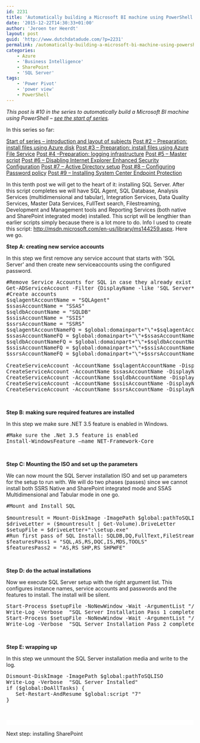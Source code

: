 ```yaml
---
id: 2231
title: 'Automatically building a Microsoft BI machine using PowerShell – Installing SQL Server (post #10)'
date: '2015-12-22T14:30:33+01:00'
author: 'Jeroen ter Heerdt'
layout: post
guid: 'http://www.dutchdatadude.com/?p=2231'
permalink: /automatically-building-a-microsoft-bi-machine-using-powershell-installing-sql-server-post-10/
categories:
    - Azure
    - 'Business Intelligence'
    - SharePoint
    - 'SQL Server'
tags:
    - 'Power Pivot'
    - 'power view'
    - PowerShell
---
```


<em>This post is #10 in the series to automatically build a Microsoft BI machine using PowerShell – <a href="http://www.dutchdatadude.com/automatically-building-a-microsoft-bi-machine-using-powershell-start-of-series/">see the start of series</a>.
</em>

In this series so far:

<a href="http://www.dutchdatadude.com/automatically-building-a-microsoft-bi-machine-using-powershell-start-of-series/">Start of series – introduction and layout of subjects</a>
<a href="http://www.dutchdatadude.com/automatically-building-a-microsoft-bi-machine-using-powershell-preparation-install-files-using-disk-post-2/">Post #2 – Preparation: install files using Azure disk</a>
<a href="http://www.dutchdatadude.com/automatically-building-a-microsoft-bi-machine-using-powershell-preparation-install-files-using-azure-file-service-post-3/">Post #3 – Preparation: install files using Azure File Service</a>
<a href="http://www.dutchdatadude.com/automatically-building-a-microsoft-bi-machine-using-powershell-preparation-logging-infrastructure-post-4/">Post #4 –Preparation: logging infrastructure</a>
<a href="http://www.dutchdatadude.com/automatically-building-a-microsoft-bi-machine-using-powershell-master-script-post-5/">Post #5 – Master script</a>
<a href="http://www.dutchdatadude.com/automatically-building-a-microsoft-bi-machine-using-powershell-disabling-internet-explorer-enhanced-security-configuration-post-6/">Post #6 – Disabling Internet Explorer Enhanced Security Configuration</a>
<a href="http://www.dutchdatadude.com/automatically-building-a-microsoft-bi-machine-using-powershell-active-directory-setup-post-7/">Post #7 – Active Directory setup</a>
<a href="http://www.dutchdatadude.com/automatically-building-a-microsoft-bi-machine-using-powershell-password-policy-post-8/">Post #8 – Configuring Password policy</a>
<a href="http://www.dutchdatadude.com/automatically-building-a-microsoft-bi-machine-using-powershell-installing-system-center-endpoint-protection-post-9/">Post #9 – Installing System Center Endpoint Protection</a>

In this tenth post we will get to the heart of it: installing SQL Server. After this script completes we will have SQL Agent, SQL Database, Analysis Services (multidimensional and tabular), Integration Services, Data Quality Services, Master Data Services, FullText search, Filestreaming, Development and Management tools and Reporting Services (both native and SharePoint integrated mode) installed. This script will be lengthier than earlier scripts simply because there is a lot more to do. Info I used to create this script: <a href="http://msdn.microsoft.com/en-us/library/ms144259.aspx">http://msdn.microsoft.com/en-us/library/ms144259.aspx</a>. Here we go.

<strong>Step A: creating new service accounts
</strong>

In this step we first remove any service account that starts with 'SQL Server' and then create new serviceaccounts using the configured password.
<pre class="lang:c# decode:true">#Remove Service Accounts for SQL in case they already exist
Get-ADServiceAccount -Filter {DisplayName -like 'SQL Server*'} | Remove-ADServiceAccount
#Create accounts
$sqlagentAccountName = "SQLAgent"
$ssasAccountName = "SSAS"
$sqldbAccountName = "SQLDB"
$ssisAccountName = "SSIS"
$ssrsAccountName = "SSRS"
$sqlagentAccountNameFQ = $global:domainpart+"\"+$sqlagentAccountName
$ssasAccountNameFQ = $global:domainpart+"\"+$ssasAccountName
$sqldbAccountNameFQ = $global:domainpart+"\"+$sqldbAccountName
$ssisAccountNameFQ = $global:domainpart+"\"+$ssisAccountName
$ssrsAccountNameFQ = $global:domainpart+"\"+$ssrsAccountName
     
CreateServiceAccount -AccountName $sqlagentAccountName -DisplayName "SQL Server Agent" -Description "Service Account for SQL Server Agent" -Path $global:path -Password $password
CreateServiceAccount -AccountName $ssasAccountName -DisplayName "SQL Server Analysis Services" -Description "Service Account for SQL Server Analysis Services" -Path $global:path -Password $password
CreateServiceAccount -AccountName $sqldbAccountName -DisplayName "SQL Server Database Engine" -Description "Service Account for SQL Server Database Engine" -Path $global:path -Password $password
CreateServiceAccount -AccountName $ssisAccountName -DisplayName "SQL Server Integration Services" -Description "Service Account for SQL Server Integration Services" -Path $global:path -Password $password
CreateServiceAccount -AccountName $ssrsAccountName -DisplayName "SQL Server Reporting Services" -Description "Service Account for SQL Server Reporting Services" -Path $global:path -Password $password</pre>
&nbsp;

<strong>Step B: making sure required features are installed
</strong>

In this step we make sure .NET 3.5 feature is enabled in Windows.
<pre class="lang:c# decode:true">#Make sure the .Net 3.5 feature is enabled
Install-WindowsFeature –name NET-Framework-Core</pre>
&nbsp;

<strong>Step C: Mounting the ISO and set up the parameters
</strong>

We can now mount the SQL Server installation ISO and set up parameters for the setup to run with. We will do two phases (passes) since we cannot install both SSRS Native and SharePoint integrated mode and SSAS Multidimensional and Tabular mode in one go.
<pre class="lang:c# decode:true ">#Mount and Install SQL
    
$mountresult = Mount-DiskImage -ImagePath $global:pathToSQLISO -PassThru
$driveLetter = ($mountresult | Get-Volume).DriveLetter
$setupFile = $driveLetter+":\setup.exe"
#Run first pass of SQL Install: SQLDB,DQ,FullText,FileStreaming,AS,RSNative,DataQualityCLient,IS,MDS,Tools
$featuresPass1 = "SQL,AS,RS,DQC,IS,MDS,TOOLS"
$featuresPass2 = "AS,RS_SHP,RS_SHPWFE"</pre>
&nbsp;

<strong>Step D: do the actual installations
</strong>

Now we execute SQL Server setup with the right argument list. This configures instance names, service accounts and passwords and the features to install. The install will be silent.
<pre class="lang:c# decode:true ">Start-Process $setupFile -NoNewWindow -Wait -ArgumentList "/ACTION=INSTALL /IACCEPTSQLSERVERLICENSETERMS /Q /INSTANCENAME=MSSQLSERVER /ERRORREPORTING=1 /SQMREPORTING=1 /AGTSVCACCOUNT=$sqlagentAccountNameFQ /AGTSVCPASSWORD=$Password /ASSVCACCOUNT=$ssasAccountNameFQ /ASSVCPASSWORD=$Password /ASSERVERMODE=MULTIDIMENSIONAL /ASSYSADMINACCOUNTS=$global:currentUserName /SQLSVCACCOUNT=$sqldbAccountNameFQ /SQLSVCPASSWORD=$Password /SQLSYSADMINACCOUNTS=$global:currentUserName /FILESTREAMLEVEL=1 /ISSVCACCOUNT=$ssisAccountNameFQ /ISSVCPASSWORD=$Password /RSINSTALLMODE=DefaultNativeMode /RSSVCACCOUNT=$ssrsAccountNameFQ /RSSVCPASSWORD=$Password /FEATURES=$featuresPass1"
Write-Log -Verbose  "SQL Server Installation Pass 1 completed: SQL, AS Multidimensional, RS Native, Data QUality Client, DQS IS, MDS, TOOLS, FullText, FileStreaming"
Start-Process $setupFile -NoNewWindow -Wait -ArgumentList "/ACTION=INSTALL /IACCEPTSQLSERVERLICENSETERMS /Q /INSTANCENAME=TABULAR /ERRORREPORTING=1 /SQMREPORTING=1 /ASSVCACCOUNT=$ssasAccountNameFQ /ASSVCPASSWORD=$Password /ASSERVERMODE=TABULAR /ASSYSADMINACCOUNTS=$global:currentUserName /FEATURES=$featuresPass2"
Write-Log -Verbose  "SQL Server Installation Pass 2 completed: RS SharePoint, AS Tabular"</pre>
&nbsp;

<strong>Step E: wrapping up
</strong>

In this step we unmount the SQL Server installation media and write to the log.
<pre class="lang:c# decode:true ">Dismount-DiskImage -ImagePath $global:pathToSQLISO
Write-Log -Verbose  "SQL Server Installed"
if ($global:DoAllTasks) {
   Set-Restart-AndResume $global:script "7"
}</pre>
&nbsp;
<p style="background: white;"><span style="font-family: Lucida Console; font-size: 9pt;"> </span></p>
Next step: installing SharePoint